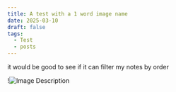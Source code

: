 ```yaml
---
title: A test with a 1 word image name
date: 2025-03-10
draft: false
tags:
  - Test
  - posts
---
```


it would be good to see if it can filter my notes by order

!![Image Description](/LachiesLibrary/images/SingleWordCoolMinecraft.png)